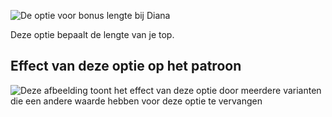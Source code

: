 ![De optie voor bonus lengte bij Diana](./lengthbonus.svg)

Deze optie bepaalt de lengte van je top.

## Effect van deze optie op het patroon

![Deze afbeelding toont het effect van deze optie door meerdere varianten die een andere waarde hebben voor deze optie te vervangen](diana_lengthbonus_sample.svg "Effect van deze optie op het patroon")
